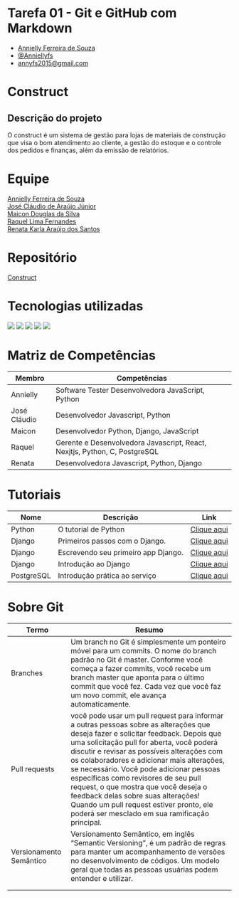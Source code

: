 # Tarefa 01 - Git e GitHub com Markdown

* [Annielly Ferreira de Souza](https://github.com/Anniellyfs)
* [@Anniellyfs](https://github.com/Anniellyfs)
* annyfs2015@gmail.com

# Construct

## Descrição do projeto

O construct é um sistema de gestão para lojas de materiais de construção que visa o bom atendimento ao cliente, a gestão do estoque e o controle dos pedidos e finanças, além da emissão de relatórios.

# Equipe

[Annielly Ferreira de Souza](https://github.com/Anniellyfs)  
[José Cláudio de Araújo Júnior](https://github.com/ZeClaudio-Jr)  
[Maicon Douglas da Silva](https://github.com/mdouglas630)  
[Raquel Lima Fernandes](https://github.com/fernandesraquel)  
[Renata Karla Araújo dos Santos](https://github.com/renatak12)

# Repositório
[Construct](https://github.com/renatak12/construct)


# Tecnologias utilizadas
<p>
  <img src="https://img.shields.io/badge/Python-14354C?style=for-the-badge&logo=python&logoColor=white"/>
  <img src="https://img.shields.io/badge/Django-092E20?style=for-the-badge&logo=django&logoColor=green"/>
  <img src="https://img.shields.io/badge/JavaScript-323330?style=for-the-badge&logo=javascript&logoColor=F7DF1E"/>
  <img src="https://img.shields.io/badge/Visual_Studio-5C2D91?style=for-the-badge&logo=visual%20studio&logoColor=white"/>
  <img src="https://img.shields.io/badge/PostgreSQL-316192?style=for-the-badge&logo=postgresql&logoColor=white"/>
</p>    
  
 # Matriz de Competências

| Membro       | Competências                                                                                                      |
| ------------ | ----------------------------------------------------------------------------------------------------------------- |
| Annielly     | Software Tester Desenvolvedora JavaScript, Python                                                                 |
| José Cláudio | Desenvolvedor Javascript, Python                                                                                  |
| Maicon       | Desenvolvedor Python, Django, JavaScript                                                                          |
| Raquel       | Gerente e Desenvolvedora Javascript, React, Nexjtjs, Python, C, PostgreSQL                                        |  
| Renata       | Desenvolvedora Javascript, Python, Django                                                                         |



# Tutoriais

| Nome       | Descrição                           | Link                                                                                            |
| ---------- | ----------------------------------- | ----------------------------------------------------------------------------------------------- |
| Python     | O tutorial de Python                | [Clique aqui](https://docs.python.org/pt-br/3/tutorial/index.html) 
| Django     | Primeiros passos com o Django.      | [Clique aqui](https://django-portuguese.readthedocs.io/en/1.0/intro/index.html)               |
| Django     | Escrevendo seu primeiro app Django. | [Clique aqui](https://docs.djangoproject.com/pt-br/3.2/intro/tutorial01/)                     |
| Django     | Introdução ao Django                | [Clique aqui](https://developer.mozilla.org/pt-BR/docs/Learn/Server-side/Django/Introduction) |
| PostgreSQL | Introdução prática ao serviço       | [Clique aqui](https://blog.geekhunter.com.br/tutorial-postgresql-introducao-pratica-ao-servico/)      |

# Sobre Git
| Termo       | Resumo                                                                                                      |
| ------------ | ----------------------------------------------------------------------------------------------------------------- |
| Branches      | Um branch no Git é simplesmente um ponteiro móvel para um commits. O nome do branch padrão no Git é master. Conforme você começa a fazer commits, você recebe um branch master que aponta para o último commit que você fez. Cada vez que você faz um novo commit, ele avança automaticamente.           |
| Pull requests|           você pode usar um pull request para informar a outras pessoas sobre as alterações que deseja fazer e solicitar feedback. Depois que uma solicitação pull for aberta, você poderá discutir e revisar as possíveis alterações com os colaboradores e adicionar mais alterações, se necessário. Você pode adicionar pessoas específicas como revisores de seu pull request, o que mostra que você deseja o feedback delas sobre suas alterações! Quando um pull request estiver pronto, ele poderá ser mesclado em sua ramificação principal.                                                                        |
|  Versionamento Semântico      |                Versionamento Semântico, em inglês “Semantic Versioning”, é um padrão de regras para manter um acompanhamento de versões no desenvolvimento de códigos. Um modelo geral que todas as pessoas usuárias podem entender e utilizar.                                                         |
|        |                                         |  
|          |                                                                        |